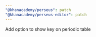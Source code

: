 ```yaml
---
"@khanacademy/perseus": patch
"@khanacademy/perseus-editor": patch
---
```


Add option to show key on periodic table

